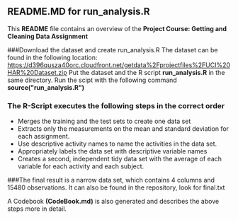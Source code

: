 ## README.MD for run_analysis.R
This **README** file contains an overview of the **Project Course: Getting and Cleaning Data Assignment**

###Download the dataset and create run_analysis.R
The dataset can be found in the following location: https://d396qusza40orc.cloudfront.net/getdata%2Fprojectfiles%2FUCI%20HAR%20Dataset.zip
Put the dataset and the R script **run_analysis.R** in the same directory.
Run the scipt with the following command **source("run_analysis.R")**

### The R-Script executes the following steps in the correct order
* Merges the training and the test sets to create one data set
* Extracts only the measurements on the mean and standard deviation for each assignment.
* Use descriptive activity names to name the activities in the data set.
* Appropriately labels the data set with descriptive variable names
* Creates a second, independent tidy data set with the average of each variable for each activity and each subject.

###The final result is a narrow data set, which contains 4 columns and 15480 observations.
It can also be found in the repository, look for final.txt 

A Codebook **(CodeBook.md)** is also generated and describes the above steps more in detail.
